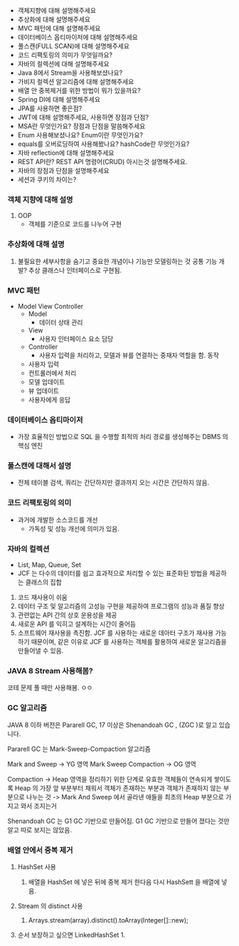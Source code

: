 - 객체지향에 대해 설명해주세요
- 추상화에 대해 설명해주세요
- MVC 패턴에 대해 설명해주세요
- 데이터베이스 옵티마이저에 대해 설명해주세요
- 풀스캔(FULL SCAN)에 대해 설명해주세요
- 코드 리팩토링의 의미가 무엇일까요?
- 자바의 컬렉션에 대해 설명해주세요
- Java 8에서 Stream을 사용해보셨나요?
- 가비지 컬렉션 알고리즘에 대해 설명해주세요
- 배열 안 중복제거를 위한 방법이 뭐가 있을까요?
- Spring DI에 대해 설명해주세요
- JPA를 사용하면 좋은점?
- JWT에 대해 설명해주세요, 사용하면 장점과 단점?
- MSA란 무엇인가요? 장점과 단점을 말씀해주세요
- Enum 사용해보셨나요? Enum이란 무엇인가요?
- equals를 오버로딩하여 사용해봤나요? hashCode란 무엇인가요?
- 자바 reflection에 대해 설명해주세요
- REST API란? REST API 명령어(CRUD) 아시는것 설명해주세요.
- 자바의 장점과 단점을 설명해주세요
- 세션과 쿠키의 차이는?



### 객체 지향에 대해 설명

1. OOP
	* 객체를 기준으로 코드를 나누어 구현


### 추상화에 대해 설명

1. 불필요한 세부사항을 숨기고 중요한 개념이나 기능만 모델링하는 것
		공통 기능 개발?
		추상 클래스나 인터페이스로 구현됨.

### MVC 패턴

* Model View Controller
	* Model
		* 데이터 상태 관리
	* View 
		* 사용자 인터페이스 요소 담당
	* Controller
		* 사용자 입력을 처리하고, 모델과 뷰를 연결하는 중재자 역할을 함.
	동작
	* 사용자 입력
	* 컨트롤러에서 처리
	* 모델 업데이트
	* 뷰 업데이트
	* 사용자에게 응답

### 데이터베이스 옵티마이저

* 가장 효율적인 방법으로 SQL 을 수행할 최적의 처리 경로를 생성해주는 DBMS 의 핵심 엔진

### 풀스캔에 대해서 설명

* 전체 테이블 검색, 쿼리는 간단하지만 결과까지 오는 시간은 간단하지 않음.

### 코드 리팩토링의 의미

* 과거에 개발한 소스코드를 개선
	* 가독성 및 성능 개선에 의미가 있음.

### 자바의 컬렉션 

* List, Map, Queue, Set
* JCF 는 다수의 데이터를 쉽고 효과적으로 처리할 수 있는 표준화된 방법을 제공하는 클래스의 집합

1. 코드 재사용이 쉬움
2. 데이터 구조 및 알고리즘의 고성능 구현을 제공하여 프로그램의 성능과 품질 향상
3. 관련없는 API 간의 상호 운용성을 제공
4. 새로운 API 를 익히고 설계하는 시간이 줄어듬
5. 소프트웨어 재사용을 촉진함. JCF 를 사용하는 새로운 데아터 구조가 재사용 가능하기 때문이며, 같은 이유로 JCF 를 사용하는 객체를 활용하여 새로운 알고리즘을 만들어낼 수 있음.

### JAVA 8 Stream 사용해봄?

코테 문제 풀 때만 사용해봄. ㅇㅇ


### GC 알고리즘

JAVA 8 이하 버전은 Pararell GC, 17 이상은 Shenandoah GC , (ZGC )로 알고 있습니다.


Pararell GC 는 Mark-Sweep-Compaction 알고리즘

Mark and Sweep -> YG 영역
Mark Sweep Compaction -> OG 영역

Compaction -> Heap 영역을 정리하기 위한 단계로 유효한 객체들이 연속되게 쌓이도록 Heap 의 가장 앞 부분부터 채워서 객체가 존재하는 부분과 객체가 존재하지 않는 부분으로 나누는 것 -> Mark And Sweep 에서 골라낸 애들을 최초의 Heap 부분으로 가지고 와서 조지는거



Shenandoah GC 는 G1 GC 기반으로 만들어짐.
G1 GC 기반으로 만들어 졌다는 것만 알고 따로 보지는 않았음.


### 배열 안에서 중복 제거

1. HashSet 사용
	1. 배열을 HashSet 에 넣은 뒤에 중복 제거 한다음 다시 HashSett 을 배열에 넣음.

2. Stream 의 distinct 사용
	1. Arrays.stream(array).distinct().toArray(Integer[]::new);

3. 순서 보장하고 싶으면 LinkedHashSet
	1. 